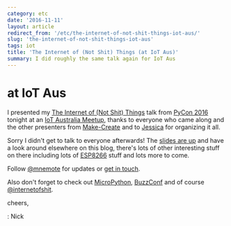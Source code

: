 ```yaml
---
category: etc
date: '2016-11-11'
layout: article
redirect_from: '/etc/the-internet-of-not-shit-things-iot-aus/'
slug: 'the-internet-of-not-shit-things-iot-aus'
tags: iot
title: 'The Internet of (Not Shit) Things (at IoT Aus)'
summary: I did roughly the same talk again for IoT Aus
---
```


at IoT Aus
==========

I presented my [The Internet of (Not Shit)
Things](../the-internet-of-not-shit-things/) talk from [PyCon
2016](../pycon-2016-melbourne/) tonight at an [IoT Australia
Meetup](https://www.meetup.com/InternetOfThingsAustralia/events/233758436/),
thanks to everyone who came along and the other presenters from
[Make-Create](http://make-create.org/) and to
[Jessica](http://reesby.com.au/) for organizing it all.

Sorry I didn't get to talk to everyone afterwards! The [slides are
up](../../talk/iot-aus/) and have a look around elsewhere on this blog, there's
lots of other interesting stuff on there including lots of
[ESP8266](../buzzconf-nights-esp8266-flobot-ciril/) stuff and lots
more to come.

Follow [@mnemote](https://twitter.com/mnemote) for updates or [get in
touch](/nick-moore/).

Also don't forget to check out [MicroPython](https://micropython.org/),
[BuzzConf](https://buzzconf.io/) and of course
[@internetofshit](https://twitter.com/internetofshit).

cheers,

:   Nick

